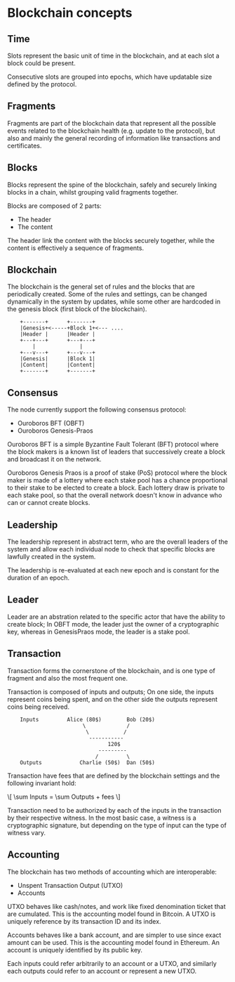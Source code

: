 # Blockchain concepts

## Time

Slots represent the basic unit of time in the blockchain, and at each slot
a block could be present.

Consecutive slots are grouped into epochs, which have updatable size defined
by the protocol.

## Fragments

Fragments are part of the blockchain data that represent all the possible
events related to the blockchain health (e.g. update to the protocol), but
also and mainly the general recording of information like transactions and
certificates.

## Blocks

Blocks represent the spine of the blockchain, safely and securely linking
blocks in a chain, whilst grouping valid fragments together.

Blocks are composed of 2 parts:

* The header
* The content

The header link the content with the blocks securely together, while the
content is effectively a sequence of fragments.

## Blockchain

The blockchain is the general set of rules and the blocks that are periodically created.
Some of the rules and settings, can be changed dynamically in the system by updates,
while some other are hardcoded in the genesis block (first block of the blockchain).

```
    +-------+      +-------+
    |Genesis+<-----+Block 1+<--- ....
    |Header |      |Header |
    +---+---+      +---+---+
        |              |
    +---v---+      +---v---+
    |Genesis|      |Block 1|
    |Content|      |Content|
    +-------+      +-------+
```

## Consensus

The node currently support the following consensus protocol:

* Ouroboros BFT (OBFT)
* Ouroboros Genesis-Praos

Ouroboros BFT is a simple Byzantine Fault Tolerant (BFT) protocol where the
block makers is a known list of leaders that successively create a block and
broadcast it on the network.

Ouroboros Genesis Praos is a proof of stake (PoS) protocol where the block
maker is made of a lottery where each stake pool has a chance proportional to
their stake to be elected to create a block. Each lottery draw is private to
each stake pool, so that the overall network doesn't know in advance who can
or cannot create blocks.

## Leadership

The leadership represent in abstract term, who are the overall leaders of the
system and allow each individual node to check that specific blocks are
lawfully created in the system.

The leadership is re-evaluated at each new epoch and is constant for the
duration of an epoch.

## Leader

Leader are an abstration related to the specific actor that have the ability
to create block; In OBFT mode, the leader just the owner of a cryptographic
key, whereas in GenesisPraos mode, the leader is a stake pool.

## Transaction

Transaction forms the cornerstone of the blockchain, and is one type of fragment
and also the most frequent one.

Transaction is composed of inputs and outputs; On one side, the inputs represent
coins being spent, and on the other side the outputs represent coins being received.

```
    Inputs         Alice (80$)        Bob (20$)
                        \             /
                         \           /
                          -----------
                                120$
                             --------- 
                            /         \
    Outputs            Charlie (50$)  Dan (50$)
```

Transaction have fees that are defined by the blockchain settings and the following invariant hold:

\\[ \sum Inputs = \sum Outputs + fees \\]

Transaction need to be authorized by each of the inputs in the transaction by their respective witness.
In the most basic case, a witness is a cryptographic signature, but depending on the type of input can
the type of witness vary.

## Accounting

The blockchain has two methods of accounting which are interoperable:

* Unspent Transaction Output (UTXO)
* Accounts

UTXO behaves like cash/notes, and work like fixed denomination ticket that are
cumulated. This is the accounting model found in Bitcoin. A UTXO is uniquely
reference by its transaction ID and its index.

Accounts behaves like a bank account, and are simpler to use since exact amount
can be used. This is the accounting model found in Ethereum. An account is
uniquely identified by its public key.

Each inputs could refer arbitrarily to an account or a UTXO, and similarly
each outputs could refer to an account or represent a new UTXO.